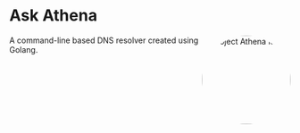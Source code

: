# Ask Athena

<img src="https://mkbalaji.pages.dev/project-athena/project-athena.png" style="border-radius:50%" align="right" width="159px" alt="Project Athena logo">

A command-line based DNS resolver created using Golang.
